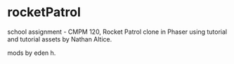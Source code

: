 # rocketPatrol
school assignment - CMPM 120, Rocket Patrol clone in Phaser using tutorial and tutorial assets by Nathan Altice.

mods by eden h.